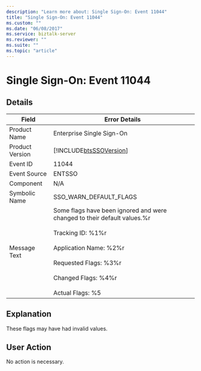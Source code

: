 ```yaml
---
description: "Learn more about: Single Sign-On: Event 11044"
title: "Single Sign-On: Event 11044"
ms.custom: ""
ms.date: "06/08/2017"
ms.service: biztalk-server
ms.reviewer: ""
ms.suite: ""
ms.topic: "article"
---
```

# Single Sign-On: Event 11044
## Details  
  
| Field | Error Details | 
|-----------------|------------------------------------------------------------------------------------------------------------------------------------------------------------------------------------------------------------------------------------------|
|  Product Name   |                                                                                                        Enterprise Single Sign-On                                                                                                         |
| Product Version |                                                                                        [!INCLUDE[btsSSOVersion](../includes/btsssoversion-md.md)]                                                                                        |
|    Event ID     |                                                                                                                  11044                                                                                                                   |
|  Event Source   |                                                                                                                  ENTSSO                                                                                                                  |
|    Component    |                                                                                                                   N/A                                                                                                                    |
|  Symbolic Name  |                                                                                                          SSO_WARN_DEFAULT_FLAGS                                                                                                          |
|  Message Text   | Some flags have been ignored and were changed to their default values.%r<br /><br /> Tracking ID: %1%r<br /><br /> Application Name: %2%r<br /><br /> Requested Flags: %3%r<br /><br /> Changed Flags: %4%r<br /><br /> Actual Flags: %5 |
  
## Explanation  
 These flags may have had invalid values.  
  
## User Action  
 No action is necessary.
